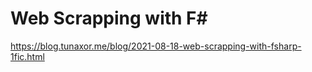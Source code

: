 # Web Scrapping with F#

https://blog.tunaxor.me/blog/2021-08-18-web-scrapping-with-fsharp-1fic.html
